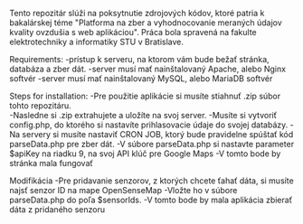Tento repozitár slúži na poksytnutie zdrojových kódov, ktoré patria k bakalárskej téme "Platforma na zber a vyhodnocovanie meraných údajov kvality ovzdušia s web aplikáciou".
Práca bola spravená na fakulte elektrotechniky a informatiky STU v Bratislave. 

Requirements:
-prístup k serveru, na ktorom vám bude bežať stránka, databáza a zber dát.
-server musí mať nainštalovaný Apache, alebo Nginx softvér
-server musí mať nainštalovaný MySQL, alebo MariaDB softvér

Steps for installation:
-Pre použitie aplikácie si musíte stiahnuť .zip súbor tohto repozitáru.  
-Nasledne si .zip extrahujete a uložíte na svoj server. 
-Musíte si vytvoriť config.php, do ktorého si nastavíte prihlasovacie údaje do svojej databázy.
-Na servery si musíte nastaviť CRON JOB, ktorý bude pravidelne spúštať kód parseData.php pre zber dát.
-V súbore parseData.php si nastavte parameter $apiKey na riadku 9,  na svoj API klúč pre Google Maps 
-V tomto bode by stránka mala fungovať 

Modifikácia
-Pre pridavanie senzorov, z ktorých chcete ťahať dáta, si musíte najsť senzor ID na mape OpenSenseMap
-Vložte ho v súbore parseData.php do poľa $sensorIds.
-V tomto bode by mala aplikácia zbierať dáta z pridaného senzoru
